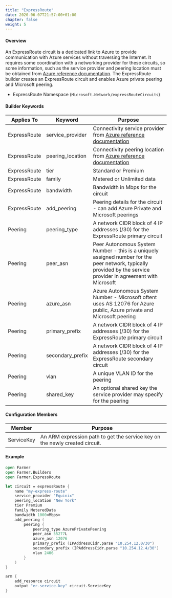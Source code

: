 ```yaml
---
title: "ExpressRoute"
date: 2020-06-07T21:57:00+01:00
chapter: false
weight: 5
---
```


#### Overview
An ExpressRoute circuit is a dedicated link to Azure to provide communication with Azure services without traversing the Internet. It requires some coordination with a networking provider for these circuits, so some information, such as the service provider and peering location must be obtained from [Azure reference documentation](https://docs.microsoft.com/en-us/azure/expressroute/expressroute-locations). The ExpressRoute builder creates an ExpressRoute circuit and enables Azure private peering and Microsoft peering.

* ExpressRoute Namespace (`Microsoft.Network/expressRouteCircuits`)

#### Builder Keywords
| Applies To | Keyword | Purpose |
|-|-|-|
| ExpressRoute | service_provider | Connectivity service provider from [Azure reference documentation](https://docs.microsoft.com/en-us/azure/expressroute/expressroute-locations) |
| ExpressRoute | peering_location | Connectivity peering location from [Azure reference documentation](https://docs.microsoft.com/en-us/azure/expressroute/expressroute-locations) |
| ExpressRoute | tier | Standard or Premium |
| ExpressRoute | family | Metered or Unlimited data |
| ExpressRoute | bandwidth | Bandwidth in Mbps for the circuit |
| ExpressRoute | add_peering | Peering details for the circuit - can add Azure Private and Microsoft peerings |
| Peering | peering_type | A network CIDR block of 4 IP addresses (/30) for the ExpressRoute primary circuit |
| Peering | peer_asn | Peer Autonomous System Number - this is a uniquely assigned number for the peer network, typically provided by the service provider in agreement with Microsoft |
| Peering | azure_asn | Azure Autonomous System Number - Microsoft oftent uses AS 12076 for Azure public, Azure private and Microsoft peering |
| Peering | primary_prefix | A network CIDR block of 4 IP addresses (/30) for the ExpressRoute primary circuit |
| Peering | secondary_prefix | A network CIDR block of 4 IP addresses (/30) for the ExpressRoute secondary circuit |
| Peering | vlan | A unique VLAN ID for the peering |
| Peering | shared_key | An optional shared key the service provider may specify for the peering |

#### Configuration Members

| Member | Purpose |
|-|-|
| ServiceKey | An ARM expression path to get the service key on the newly created circuit. |

#### Example

```fsharp
open Farmer
open Farmer.Builders
open Farmer.ExpressRoute

let circuit = expressRoute {
    name "my-express-route"
    service_provider "Equinix"
    peering_location "New York"
    tier Premium
    family MeteredData
    bandwidth 1000<Mbps>
    add_peering (
        peering {
            peering_type AzurePrivatePeering
            peer_asn 55277L
            azure_asn 12076
            primary_prefix (IPAddressCidr.parse "10.254.12.0/30")
            secondary_prefix (IPAddressCidr.parse "10.254.12.4/30")
            vlan 2406
        }
    )
}

arm {
    add_resource circuit
    output "er-service-key" circuit.ServiceKey
}
```
